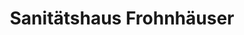 ---
title: "Sanitätshaus Frohnhäuser"
url: /mainz/sanitaetshaus-frohnhaeuser/
shop: Sanitätshaus
---